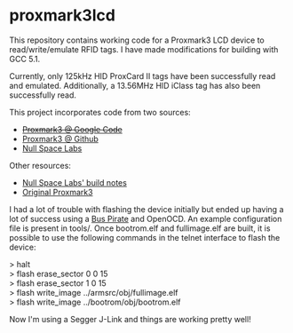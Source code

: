 proxmark3lcd
============

This repository contains working code for a Proxmark3 LCD device to read/write/emulate RFID tags. I have made modifications for building with GCC 5.1.

Currently, only 125kHz HID ProxCard II tags have been successfully read and emulated.
Additionally, a 13.56MHz HID iClass tag has also been successfully read.

This project incorporates code from two sources:

* ~~[Proxmark3 @ Google Code](http://proxmark3.googlecode.com/svn/trunk)~~
* [Proxmark3 @ Github](https://github.com/proxmark/proxmark3)
* [Null Space Labs](http://www.032.la/svn/listing.php?repname=032&path=%2FProxmark3_LCD%2Ftrunk%2Fsource%2F&#a5f33ddfcd9ad27f6841dd37aa0812211)

Other resources: 
* [Null Space Labs' build notes](http://wiki.032.la/proxmark3_lcd)
* [Original Proxmark3](http://cq.cx/proxmark3.pl)

I had a lot of trouble with flashing the device initially but ended up having a lot of success using a [Bus Pirate](http://dangerousprototypes.com/docs/Bus_Pirate) and OpenOCD. An example configuration file is present in tools/. Once bootrom.elf and fullimage.elf are built, it is possible to use the following commands in the telnet interface to flash the device:

\> halt  
\> flash erase\_sector 0 0 15  
\> flash erase\_sector 1 0 15  
\> flash write\_image ../armsrc/obj/fullimage.elf  
\> flash write\_image ../bootrom/obj/bootrom.elf  

Now I'm using a Segger J-Link and things are working pretty well!

